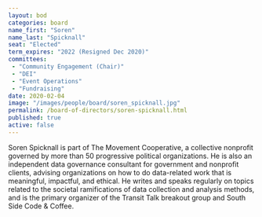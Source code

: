 ```yaml
---
layout: bod
categories: board
name_first: "Soren"
name_last: "Spicknall"
seat: "Elected"
term_expires: "2022 (Resigned Dec 2020)"
committees:
 - "Community Engagement (Chair)"
 - "DEI"
 - "Event Operations"
 - "Fundraising"
date: 2020-02-04
image: "/images/people/board/soren_spicknall.jpg"
permalink: /board-of-directors/soren-spicknall.html
published: true
active: false
---
```


Soren Spicknall is part of The Movement Cooperative, a collective nonprofit governed by more than 50 progressive political organizations. He is also an independent data governance consultant for government and nonprofit clients, advising organizations on how to do data-related work that is meaningful, impactful, and ethical. He writes and speaks regularly on topics related to the societal ramifications of data collection and analysis methods, and is the primary organizer of the Transit Talk breakout group and South Side Code & Coffee.